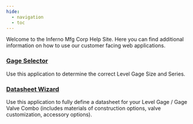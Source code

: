 ```yaml
---
hide:
  - navigation
  - toc
---
```



Welcome to the Inferno Mfg Corp Help Site.  Here you can find additional information on how to use our customer facing web applications.

### [Gage Selector](./gage-selector.md)  
Use this application to determine the correct Level Gage Size and Series.  

### [Datasheet Wizard](./datasheet-wizard.md)
Use this application to fully define a datasheet for your Level Gage / Gage Valve Combo (includes materials of construction options, valve customization, accessory options).  
